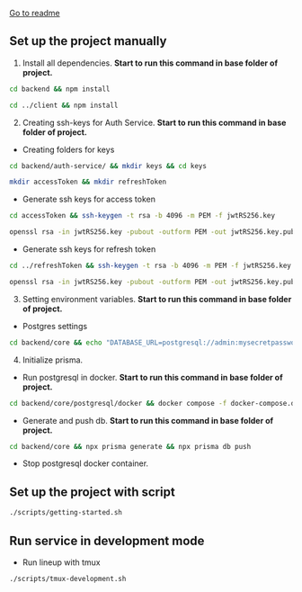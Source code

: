 [Go to readme](../README.md)

## Set up the project manually 

1. Install all dependencies. **Start to run this command in base folder of project.**

``` bash
cd backend && npm install
```

``` bash
cd ../client && npm install
```

2. Creating ssh-keys for Auth Service. **Start to run this command in base folder of project.**

- Creating folders for keys
 
``` bash
cd backend/auth-service/ && mkdir keys && cd keys
```

``` bash
mkdir accessToken && mkdir refreshToken
```

- Generate ssh keys for access token

``` bash
cd accessToken && ssh-keygen -t rsa -b 4096 -m PEM -f jwtRS256.key
```

``` bash
openssl rsa -in jwtRS256.key -pubout -outform PEM -out jwtRS256.key.pub
```

- Generate ssh keys for refresh token

``` bash
cd ../refreshToken && ssh-keygen -t rsa -b 4096 -m PEM -f jwtRS256.key
```

``` bash
openssl rsa -in jwtRS256.key -pubout -outform PEM -out jwtRS256.key.pub
```

3. Setting environment variables. **Start to run this command in base folder of project.**

- Postgres settings

``` bash
cd backend/core && echo "DATABASE_URL=postgresql://admin:mysecretpassword@localhost:5432/lineup" > .env
```

4. Initialize prisma. 

- Run postgresql in docker. **Start to run this command in base folder of project.**

``` bash
cd backend/core/postgresql/docker && docker compose -f docker-compose.dev.yml up
```

- Generate and push db. **Start to run this command in base folder of project.**

``` bash
cd backend/core && npx prisma generate && npx prisma db push
```
- Stop postgresql docker container.


## Set up the project with script 

``` bash
./scripts/getting-started.sh
```

## Run service in development mode

- Run lineup with tmux

``` bash
./scripts/tmux-development.sh
```